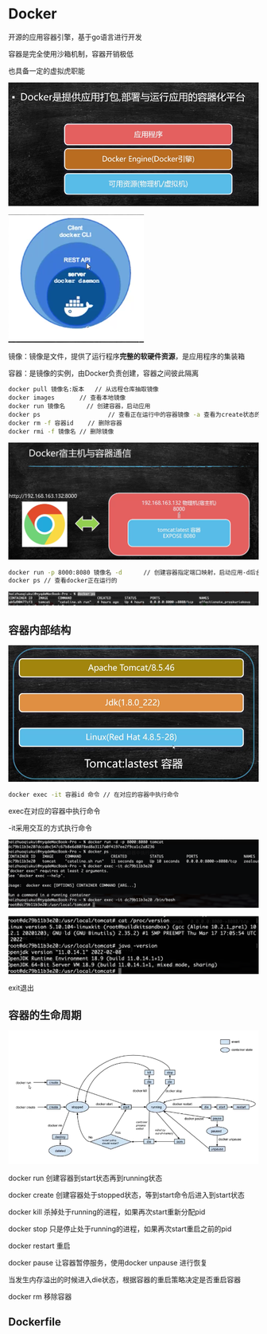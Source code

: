 # Docker

开源的应用容器引擎，基于go语言进行开发

容器是完全使用沙箱机制，容器开销极低

也具备一定的虚拟虎职能

![image-20220413091459356](Docker.assets/image-20220413091459356.png)

 ![image-20220413091907359](Docker.assets/image-20220413091907359.png)

镜像：镜像是文件，提供了运行程序**完整的软硬件资源**，是应用程序的集装箱

容器：是镜像的实例，由Docker负责创建，容器之间彼此隔离

```sh
docker pull 镜像名:版本   // 从远程仓库抽取镜像
docker images       // 查看本地镜像
docker run 镜像名  	// 创建容器，启动应用
docker ps 					// 查看正在运行中的容器镜像 -a 查看为create状态的
docker rm -f 容器id	 // 删除容器
docker rmi -f 镜像名 // 删除镜像
```

![image-20220413104221629](Docker.assets/image-20220413104221629.png)

```sh
docker run -p 8000:8080 镜像名 -d  	// 创建容器指定端口映射，启动应用-d后台运行
docker ps // 查看docker正在运行的
```

![image-20220414135452922](Docker.assets/image-20220414135452922.png)

## 容器内部结构

![image-20220414140002044](Docker.assets/image-20220414140002044.png)

```sh
docker exec -it 容器id 命令 // 在对应的容器中执行命令
```

exec在对应的容器中执行命令

-it采用交互的方式执行命令

![image-20220414140402025](Docker.assets/image-20220414140402025.png)

![image-20220414140603011](Docker.assets/image-20220414140603011.png)

exit退出

## 容器的生命周期

![image-20220414141013290](Docker.assets/image-20220414141013290.png)

docker run  创建容器到start状态再到running状态

docker create 创建容器处于stopped状态，等到start命令后进入到start状态

docker kill 杀掉处于running的进程，如果再次start重新分配pid

docker stop 只是停止处于running的进程，如果再次start重启之前的pid

docker restart 重启

docker pause 让容器暂停服务，使用docker unpause 进行恢复

当发生内存溢出的时候进入die状态，根据容器的重启策略决定是否重启容器

docker rm 移除容器

## Dockerfile